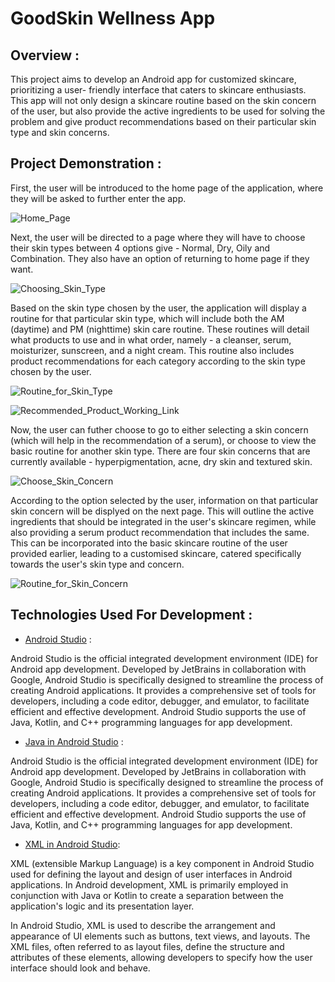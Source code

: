 # GoodSkin Wellness App

## Overview :
This project aims to develop an Android app for customized skincare, prioritizing a user- friendly interface that caters to skincare enthusiasts. This app will not only design a skincare routine based on the skin concern of the user, but also provide the active ingredients to be used for solving the problem and give product recommendations based on their particular skin type and skin concerns.

## Project Demonstration :

First, the user will be introduced to the home page of the application, where they will be asked to further enter the app.

![Home_Page](https://github.com/niharikaaa21/GoodSkin-Wellness-App/assets/102322171/16346f37-5fd9-4d7d-b21a-ac88adeed4f8)


Next, the user will be directed to a page where they will have to choose their skin types between 4 options give - Normal, Dry, Oily and Combination. They also have an option of returning to home page if they want.

![Choosing_Skin_Type](https://github.com/niharikaaa21/GoodSkin-Wellness-App/assets/102322171/7ff0da66-8645-4ad5-8bfc-a3df10b664e2)


Based on the skin type chosen by the user, the application will display a routine for that particular skin type, which will include both the AM (daytime) and PM (nighttime) skin care routine. These routines will detail what products to use and in what order, namely - a cleanser, serum, moisturizer, sunscreen, and a night cream. This routine also includes product recommendations for each category according to the skin type chosen by the user.

![Routine_for_Skin_Type](https://github.com/niharikaaa21/GoodSkin-Wellness-App/assets/102322171/ab63bf54-5f97-456f-94d6-69fb5a1771f8)

![Recommended_Product_Working_Link](https://github.com/niharikaaa21/GoodSkin-Wellness-App/assets/102322171/179b3bf1-1376-4ee6-8ed4-dff33ef1cc11)

Now, the user can futher choose to go to either selecting a skin concern (which will help in the recommendation of a serum), or choose to view the basic routine for another skin type. There are four skin concerns that are currently available - hyperpigmentation, acne, dry skin and textured skin. 

![Choose_Skin_Concern](https://github.com/niharikaaa21/GoodSkin-Wellness-App/assets/102322171/f6cac6e0-40a9-4944-9593-f02a89985479)


According to the option selected by the user, information on that particular skin concern will be displyed on the next page. This will outline the active ingredients that should be integrated in the user's skincare regimen, while also providing a serum product recommendation that includes the same. This can be incorporated into the basic skincare routine of the user provided earlier, leading to a customised skincare, catered specifically towards the user's skin type and concern. 

![Routine_for_Skin_Concern](https://github.com/niharikaaa21/GoodSkin-Wellness-App/assets/102322171/bcb4d0a5-085a-4664-89ef-4666e0fbe5ea)


## Technologies Used For Development :

- [Android Studio](https://developer.android.com/studio/intro) :

Android Studio is the official integrated development environment (IDE) for Android app development. Developed by JetBrains in collaboration with Google, Android Studio is specifically designed to streamline the process of creating Android applications. It provides a comprehensive set of tools for developers, including a code editor, debugger, and emulator, to facilitate efficient and effective development. Android Studio supports the use of Java, Kotlin, and C++ programming languages for app development.

- [Java in Android Studio](https://developer.android.com/build/jdks) :

Android Studio is the official integrated development environment (IDE) for Android app development. Developed by JetBrains in collaboration with Google, Android Studio is specifically designed to streamline the process of creating Android applications. It provides a comprehensive set of tools for developers, including a code editor, debugger, and emulator, to facilitate efficient and effective development. Android Studio supports the use of Java, Kotlin, and C++ programming languages for app development.

- [XML in Android Studio](https://developer.android.com/reference/android/util/Xml):

XML (extensible Markup Language) is a key component in Android Studio used for defining the layout and design of user interfaces in Android applications. In Android development, XML is primarily employed in conjunction with Java or Kotlin to create a separation between the application's logic and its presentation layer.

In Android Studio, XML is used to describe the arrangement and appearance of UI elements such as buttons, text views, and layouts. The XML files, often referred to as layout files, define the structure and attributes of these elements, allowing developers to specify how the user interface should look and behave.





